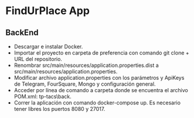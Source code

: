 # FindUrPlace App

## BackEnd


- Descargar e instalar Docker.
- Importar el proyecto en carpeta de preferencia con comando git clone + URL del repositorio.
- Renombrar src/main/resources/application.properties.dist a src/main/resources/application.properties.
- Modificar archivo application.properties con los parámetros y ApiKeys de Telegram, FourSquare, Mongo y configuración general.
- Acceder por línea de comando a carpeta donde se encuentra el archivo POM.xml: tp-tacs\back.
- Correr la aplicación con comando docker-compose up. Es necesario tener libres los puertos 8080 y 27017.
